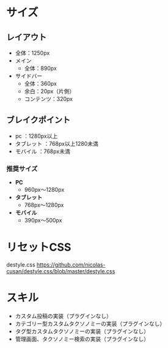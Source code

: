 # サイズ
## レイアウト
* 全体：1250px
* メイン
  * 全体：890px
* サイドバー
  * 全体：360px
  * 余白：20px（片側）
  * コンテンツ：320px
## ブレイクポイント
* pc          ：1280px以上
* タブレット  ：768px以上1280未満
* モバイル    ：768px未満
### 推奨サイズ
* **PC**
  * 960px～1280px
* **タブレット**
  * 768px～1280px
* **モバイル**
  * 390px～500px


# リセットCSS
destyle.css
https://github.com/nicolas-cusan/destyle.css/blob/master/destyle.css



# スキル
* カスタム投稿の実装（プラグインなし）
* カテゴリー型カスタムタクソノミーの実装（プラグインなし）
* タグ型カスタムタクソノミーの実装（プラグインなし）
* 管理画面、タクソノミー検索の実装（プラグインなし）